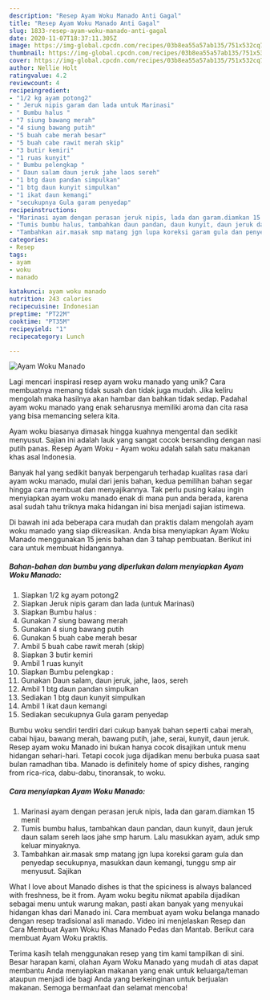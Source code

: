 ```yaml
---
description: "Resep Ayam Woku Manado Anti Gagal"
title: "Resep Ayam Woku Manado Anti Gagal"
slug: 1833-resep-ayam-woku-manado-anti-gagal
date: 2020-11-07T18:37:11.305Z
image: https://img-global.cpcdn.com/recipes/03b8ea55a57ab135/751x532cq70/ayam-woku-manado-foto-resep-utama.jpg
thumbnail: https://img-global.cpcdn.com/recipes/03b8ea55a57ab135/751x532cq70/ayam-woku-manado-foto-resep-utama.jpg
cover: https://img-global.cpcdn.com/recipes/03b8ea55a57ab135/751x532cq70/ayam-woku-manado-foto-resep-utama.jpg
author: Nellie Holt
ratingvalue: 4.2
reviewcount: 4
recipeingredient:
- "1/2 kg ayam potong2"
- " Jeruk nipis garam dan lada untuk Marinasi"
- " Bumbu halus "
- "7 siung bawang merah"
- "4 siung bawang putih"
- "5 buah cabe merah besar"
- "5 buah cabe rawit merah skip"
- "3 butir kemiri"
- "1 ruas kunyit"
- " Bumbu pelengkap "
- " Daun salam daun jeruk jahe laos sereh"
- "1 btg daun pandan simpulkan"
- "1 btg daun kunyit simpulkan"
- "1 ikat daun kemangi"
- "secukupnya Gula garam penyedap"
recipeinstructions:
- "Marinasi ayam dengan perasan jeruk nipis, lada dan garam.diamkan 15 menit"
- "Tumis bumbu halus, tambahkan daun pandan, daun kunyit, daun jeruk daun salam sereh laos jahe smp harum. Lalu masukkan ayam, aduk smp keluar minyaknya."
- "Tambahkan air.masak smp matang jgn lupa koreksi garam gula dan penyedap secukupnya, masukkan daun kemangi, tunggu smp air menyusut. Sajikan"
categories:
- Resep
tags:
- ayam
- woku
- manado

katakunci: ayam woku manado 
nutrition: 243 calories
recipecuisine: Indonesian
preptime: "PT22M"
cooktime: "PT35M"
recipeyield: "1"
recipecategory: Lunch

---
```



![Ayam Woku Manado](https://img-global.cpcdn.com/recipes/03b8ea55a57ab135/751x532cq70/ayam-woku-manado-foto-resep-utama.jpg)

Lagi mencari inspirasi resep ayam woku manado yang unik? Cara membuatnya memang tidak susah dan tidak juga mudah. Jika keliru mengolah maka hasilnya akan hambar dan bahkan tidak sedap. Padahal ayam woku manado yang enak seharusnya memiliki aroma dan cita rasa yang bisa memancing selera kita.

Ayam woku biasanya dimasak hingga kuahnya mengental dan sedikit menyusut. Sajian ini adalah lauk yang sangat cocok bersanding dengan nasi putih panas. Resep Ayam Woku - Ayam woku adalah salah satu makanan khas asal Indonesia.

Banyak hal yang sedikit banyak berpengaruh terhadap kualitas rasa dari ayam woku manado, mulai dari jenis bahan, kedua pemilihan bahan segar hingga cara membuat dan menyajikannya. Tak perlu pusing kalau ingin menyiapkan ayam woku manado enak di mana pun anda berada, karena asal sudah tahu triknya maka hidangan ini bisa menjadi sajian istimewa.


Di bawah ini ada beberapa cara mudah dan praktis dalam mengolah ayam woku manado yang siap dikreasikan. Anda bisa menyiapkan Ayam Woku Manado menggunakan 15 jenis bahan dan 3 tahap pembuatan. Berikut ini cara untuk membuat hidangannya.

<!--inarticleads1-->

##### Bahan-bahan dan bumbu yang diperlukan dalam menyiapkan Ayam Woku Manado:

1. Siapkan 1/2 kg ayam potong2
1. Siapkan  Jeruk nipis garam dan lada (untuk Marinasi)
1. Siapkan  Bumbu halus :
1. Gunakan 7 siung bawang merah
1. Gunakan 4 siung bawang putih
1. Gunakan 5 buah cabe merah besar
1. Ambil 5 buah cabe rawit merah (skip)
1. Siapkan 3 butir kemiri
1. Ambil 1 ruas kunyit
1. Siapkan  Bumbu pelengkap :
1. Gunakan  Daun salam, daun jeruk, jahe, laos, sereh
1. Ambil 1 btg daun pandan simpulkan
1. Sediakan 1 btg daun kunyit simpulkan
1. Ambil 1 ikat daun kemangi
1. Sediakan secukupnya Gula garam penyedap


Bumbu woku sendiri terdiri dari cukup banyak bahan seperti cabai merah, cabai hijau, bawang merah, bawang putih, jahe, serai, kunyit, daun jeruk. Resep ayam woku Manado ini bukan hanya cocok disajikan untuk menu hidangan sehari-hari. Tetapi cocok juga dijadikan menu berbuka puasa saat bulan ramadhan tiba. Manado is definitely home of spicy dishes, ranging from rica-rica, dabu-dabu, tinoransak, to woku. 

<!--inarticleads2-->

##### Cara menyiapkan Ayam Woku Manado:

1. Marinasi ayam dengan perasan jeruk nipis, lada dan garam.diamkan 15 menit
1. Tumis bumbu halus, tambahkan daun pandan, daun kunyit, daun jeruk daun salam sereh laos jahe smp harum. Lalu masukkan ayam, aduk smp keluar minyaknya.
1. Tambahkan air.masak smp matang jgn lupa koreksi garam gula dan penyedap secukupnya, masukkan daun kemangi, tunggu smp air menyusut. Sajikan


What I love about Manado dishes is that the spiciness is always balanced with freshness, be it from. Ayam woku begitu nikmat apabila dijadikan sebagai menu untuk warung makan, pasti akan banyak yang menyukai hidangan khas dari Manado ini. Cara membuat ayam woku belanga manado dengan resep tradisional asli manado. Video ini menjelaskan Resep dan Cara Membuat Ayam Woku Khas Manado Pedas dan Mantab. Berikut cara membuat Ayam Woku praktis. 

Terima kasih telah menggunakan resep yang tim kami tampilkan di sini. Besar harapan kami, olahan Ayam Woku Manado yang mudah di atas dapat membantu Anda menyiapkan makanan yang enak untuk keluarga/teman ataupun menjadi ide bagi Anda yang berkeinginan untuk berjualan makanan. Semoga bermanfaat dan selamat mencoba!
